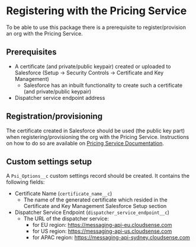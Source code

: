# Registering with the Pricing Service

To be able to use this package there is a prerequisite to register/provision an org with the Pricing Service.

## Prerequisites

- A certificate (and private/public keypair) created or uploaded to Salesforce (Setup -> Security Controls -> Certificate and Key Management)
  - Salesforce has an inbuilt functionality to create such a certificate (and private/public keypair)
- Dispatcher service endpoint address

## Registration/provisioning

The certificate created in Salesforce should be used (the public key part) when registering/provisioning the org with the Pricing Service. Instructions on how to do so are available on [Pricing Service Documentation](https://cloudsense.atlassian.net/wiki/spaces/SEDE/pages/712179741/Pricing+Service).

## Custom settings setup

A `Psi_Options__c` custom settings record should be created.
It contains the following fields:

- Certificate Name (`certificate_name__c`)
  - The name of the generated certificate which resided in the Certificate and Key Management Salesforce Setup section
- Dispatcher Service Endpoint (`dispatcher_service_endpoint__c`)
  - The URL of the dispatcher service:
    - for EU region: https://messaging-api-eu.cloudsense.com
    - for US region: https://messaging-api-us.cloudsense.com
    - for APAC region: https://messaging-api-sydney.cloudsense.com
